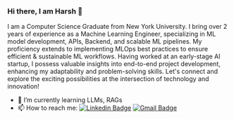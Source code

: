 ### Hi there, I am Harsh 👋

I am a Computer Science Graduate from New York University. I bring over 2 years of experience as a Machine Learning Engineer, specializing in ML model development, APIs, Backend, and scalable ML pipelines. My proficiency extends to implementing MLOps best practices to ensure efficient & sustainable ML workflows. Having worked at an early-stage AI startup, I possess valuable insights into end-to-end project development, enhancing my adaptability and problem-solving skills. Let's connect and explore the exciting possibilities at the intersection of technology and innovation!

- 🌱 I’m currently learning LLMs, RAGs
- 📫 How to reach me: [![Linkedin Badge](https://img.shields.io/badge/-harshapte-blue?style=flat-square&logo=Linkedin&logoColor=white&link=https://www.linkedin.com/in/harshapte/)](https://www.linkedin.com/in/harshapte/)
[![Gmail Badge](https://img.shields.io/badge/-ha2179@nyu.edu-c14438?style=flat-square&logo=Gmail&logoColor=white&link=mailto:ha2179@nyu.edu)](mailto:ha2179@nyu.edu)

<!--
**harshapte26/harshapte26** is a ✨ _special_ ✨ repository because its `README.md` (this file) appears on your GitHub profile.

Here are some ideas to get you started:

- 🔭 I’m currently working on ...
- 🌱 I’m currently learning ...
- 👯 I’m looking to collaborate on ...
- 🤔 I’m looking for help with ...
- 💬 Ask me about ...
- 📫 How to reach me: ...
- 😄 Pronouns: ...
- ⚡ Fun fact: ...
-->
